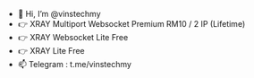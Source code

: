 - 👋 Hi, I’m @vinstechmy
- 👉 XRAY Multiport Websocket Premium RM10 / 2 IP (Lifetime)
- 👉 XRAY Websocket Lite Free
- 👉 XRAY Lite Free
- 📫 Telegram : t.me/vinstechmy

